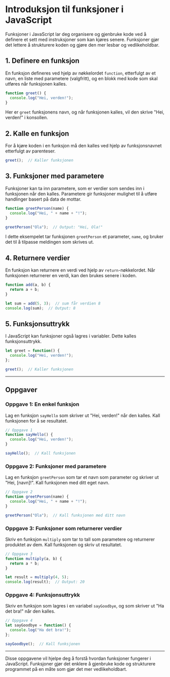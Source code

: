 
# Introduksjon til funksjoner i JavaScript

Funksjoner i JavaScript lar deg organisere og gjenbruke kode ved å definere et sett med instruksjoner som kan kjøres senere. Funksjoner gjør det lettere å strukturere koden og gjøre den mer lesbar og vedlikeholdbar.

## 1. Definere en funksjon
En funksjon defineres ved hjelp av nøkkelordet `function`, etterfulgt av et navn, en liste med parametere (valgfritt), og en blokk med kode som skal utføres når funksjonen kalles.

```javascript
function greet() {
  console.log("Hei, verden!");
}
```

Her er `greet` funksjonens navn, og når funksjonen kalles, vil den skrive "Hei, verden!" i konsollen.

## 2. Kalle en funksjon
For å kjøre koden i en funksjon må den kalles ved hjelp av funksjonsnavnet etterfulgt av parenteser.

```javascript
greet();  // Kaller funksjonen
```

## 3. Funksjoner med parametere
Funksjoner kan ta inn parametere, som er verdier som sendes inn i funksjonen når den kalles. Parametere gir funksjoner mulighet til å utføre handlinger basert på data de mottar.

```javascript
function greetPerson(name) {
  console.log("Hei, " + name + "!");
}

greetPerson("Ola");  // Output: "Hei, Ola!"
```

I dette eksempelet tar funksjonen `greetPerson` et parameter, `name`, og bruker det til å tilpasse meldingen som skrives ut.

## 4. Returnere verdier
En funksjon kan returnere en verdi ved hjelp av `return`-nøkkelordet. Når funksjonen returnerer en verdi, kan den brukes senere i koden.

```javascript
function add(a, b) {
  return a + b;
}

let sum = add(5, 3);  // sum får verdien 8
console.log(sum);  // Output: 8
```

## 5. Funksjonsuttrykk
I JavaScript kan funksjoner også lagres i variabler. Dette kalles funksjonsuttrykk.

```javascript
let greet = function() {
  console.log("Hei, verden!");
};

greet();  // Kaller funksjonen
```

---

## Oppgaver

### Oppgave 1: En enkel funksjon
Lag en funksjon `sayHello` som skriver ut "Hei, verden!" når den kalles. Kall funksjonen for å se resultatet.

```javascript
// Oppgave 1
function sayHello() {
  console.log("Hei, verden!");
}

sayHello();  // Kall funksjonen
```

### Oppgave 2: Funksjoner med parametere
Lag en funksjon `greetPerson` som tar et navn som parameter og skriver ut "Hei, [navn]!". Kall funksjonen med ditt eget navn.

```javascript
// Oppgave 2
function greetPerson(name) {
  console.log("Hei, " + name + "!");
}

greetPerson("Ola");  // Kall funksjonen med ditt navn
```

### Oppgave 3: Funksjoner som returnerer verdier
Skriv en funksjon `multiply` som tar to tall som parametere og returnerer produktet av dem. Kall funksjonen og skriv ut resultatet.

```javascript
// Oppgave 3
function multiply(a, b) {
  return a * b;
}

let result = multiply(4, 5);
console.log(result);  // Output: 20
```

### Oppgave 4: Funksjonsuttrykk
Skriv en funksjon som lagres i en variabel `sayGoodbye`, og som skriver ut "Ha det bra!" når den kalles.

```javascript
// Oppgave 4
let sayGoodbye = function() {
  console.log("Ha det bra!");
};

sayGoodbye();  // Kall funksjonen
```

---

Disse oppgavene vil hjelpe deg å forstå hvordan funksjoner fungerer i JavaScript. Funksjoner gjør det enklere å gjenbruke kode og strukturere programmet på en måte som gjør det mer vedlikeholdbart.

